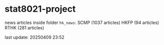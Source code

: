 # stat8021-project

news articles inside folder `hk_news`:
SCMP (1037 articles)
HKFP (94 articles)
RTHK (281 articles)

last update: 20250409 23:52
